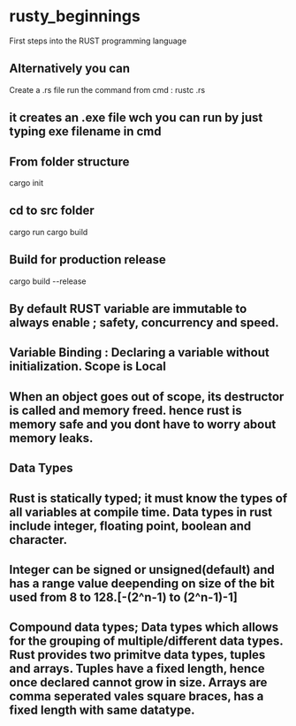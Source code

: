 # rusty_beginnings
First steps into the RUST programming language
## Alternatively you can 
Create a .rs file
run the command from cmd : rustc <filename>.rs 
## it creates an .exe file wch you can run by just typing exe filename in cmd
## From folder structure
cargo init
## cd to src folder
cargo run
cargo build
## Build for production release
cargo build --release

## By default RUST variable are immutable to always enable ; safety, concurrency and speed.

## Variable Binding : Declaring a variable without initialization. Scope is Local
## When an object goes out of scope, its destructor is called and memory freed. hence rust is memory safe and you dont have to worry about memory leaks.

## Data Types
## Rust is statically typed; it must know the types of all variables at compile time. Data types in rust include integer, floating point, boolean and character.
## Integer can be signed or unsigned(default) and has a range value deepending on size of the bit used from 8 to 128.[-(2^n-1) to (2^n-1)-1]

## Compound data types; Data types which allows for the grouping of multiple/different data types. Rust provides two primitve data types, tuples and arrays. Tuples have a fixed length, hence once declared cannot grow in size. Arrays are comma seperated vales square braces, has a fixed length with same datatype. 